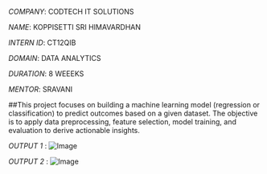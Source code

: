 *COMPANY*: CODTECH IT SOLUTIONS

*NAME*: KOPPISETTI SRI HIMAVARDHAN

*INTERN ID*: CT12QIB

*DOMAIN*: DATA ANALYTICS

*DURATION*: 8 WEEEKS

*MENTOR*: SRAVANI 

##This project focuses on building a machine learning model (regression or classification) to predict outcomes based on a given dataset. The objective is to apply data preprocessing, feature selection, model training, and evaluation to derive actionable insights.

*OUTPUT 1* : ![Image](https://github.com/user-attachments/assets/db587593-0e5e-4b8a-a63b-5d8d08a86ad4)

*OUTPUT 2* : ![Image](https://github.com/user-attachments/assets/7bc6f628-c58f-4bf3-8b3f-55b6c35c9149)


